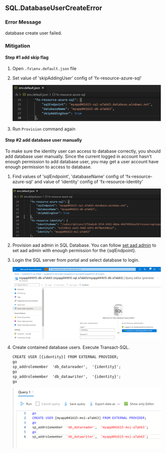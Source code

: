 ## SQL.DatabaseUserCreateError

### Error Message

database <database> create user <user> failed. 

### Mitigation

#### Step #1 add skip flag
1. Open `.fx\env.default.json` file
1. Set value of 'skipAddingUser' config of 'fx-resource-azure-sql' 

      ![image](../images/fx-core/sql/add-flag.png)

1. Run `Provision` command again

#### Step #2 add database user manually

To make sure the identity user can access to database correctly, you should add database user manually.
Since the current logged in account hasn't enough permission to add database user, you may get a user account have enough permission to access to database. 
1. Find values of 'sqlEndpoint', 'databaseName' config of 'fx-resource-azure-sql' and value of 'identity' config of 'fx-resource-identity'

      ![image](../images/fx-core/sql/config.png)

1. Provision aad admin in SQL Database. You can follow [set aad admin](https://docs.microsoft.com/en-us/azure/azure-sql/database/authentication-aad-configure?tabs=azure-powershell#provision-azure-ad-admin-sql-database) to set aad admin with enough permission for the {sqlEndpoint}.

1. Login the SQL server from portal and select database to login.

      ![image](../images/fx-core/sql/login-db.png)

1. Create contained database users. Execute Transact-SQL. 

   ```
   CREATE USER [{identity}] FROM EXTERNAL PROVIDER;
   go
   sp_addrolemember  'db_datareader',  '{identity}';
   go
   sp_addrolemember  'db_datawriter',  '{identity}';
   go
   ```

      ![image](../images/fx-core/sql/add-database-user.png)

